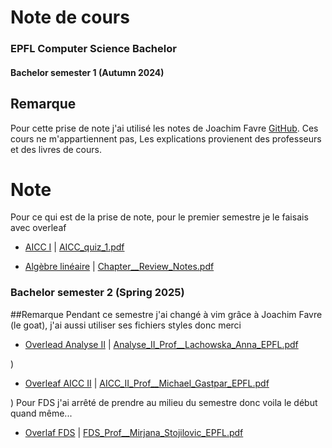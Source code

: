 # Note de cours


### EPFL Computer Science Bachelor
#### Bachelor semester 1 (Autumn 2024)

## Remarque
Pour cette prise de note j'ai utilisé les notes de Joachim Favre [GitHub](https://github.com/JoachimFavre/UniversityNotes/tree/master). Ces cours ne m'appartiennent pas, Les explications provienent des professeurs et des livres de cours.

# Note
Pour ce qui est de la prise de note, pour le premier semestre je le faisais avec overleaf
- [AICC I](https://www.overleaf.com/read/httyzkgthpwd#14e403)  | [AICC_quiz_1.pdf](https://github.com/user-attachments/files/20511443/AICC_quiz_1.pdf)

- [Algèbre linéaire](https://www.overleaf.com/read/jghqdrzjrdxz#79162c) | [Chapter__Review_Notes.pdf](https://github.com/user-attachments/files/20511445/Chapter__Review_Notes.pdf)



### Bachelor semester 2 (Spring 2025)
##Remarque
Pendant ce semestre j'ai changé à vim grâce à Joachim Favre (le goat), j'ai aussi utiliser ses fichiers styles donc merci

- [Overlead Analyse II](https://www.overleaf.com/read/hcfrbrtbtkfq#d26d64) |  [Analyse_II_Prof__Lachowska_Anna_EPFL.pdf](https://github.com/user-attachments/files/20511446/Analyse_II_Prof__Lachowska_Anna_EPFL.pdf)

)
- [Overleaf AICC II](https://www.overleaf.com/read/rsgdckjsrrmf#3b69a9) | [AICC_II_Prof__Michael_Gastpar_EPFL.pdf](https://github.com/user-attachments/files/20511448/AICC_II_Prof__Michael_Gastpar_EPFL.pdf)

)
Pour FDS j'ai arrêté de prendre au milieu du semestre donc voila le début quand même...

- [Overlaf FDS](https://www.overleaf.com/read/mfknbgbbvfrf#8e97c6) |  [FDS_Prof__Mirjana_Stojilovic_EPFL.pdf](https://github.com/user-attachments/files/20511449/FDS_Prof__Mirjana_Stojilovic_EPFL.pdf)


